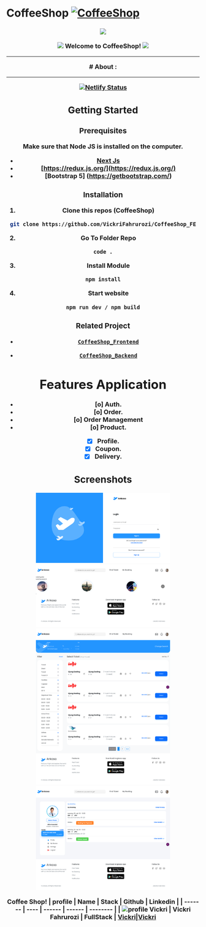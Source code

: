 # CoffeeShop  [![CoffeeShop](https://awesome.re/badge-flat2.svg)](https://)
<h3 align="center">

![](https://capsule-render.vercel.app/api?type=waving&color=gradient&height=100&section=header)

<img src="https://camo.githubusercontent.com/5bbf8ca61ef5f92684489ace45ad6f45984fff87a621040c62b1fe31e3005ff9/687474703a2f2f692e696d6775722e636f6d2f436a34724d72532e676966" width="30">
  Welcome to CoffeeShop!
  <img src="https://media.giphy.com/media/hvRJCLFzcasrR4ia7z/giphy.gif" width="28">
  
---
<div align="center">
# About :
  
---

  [![Netlify Status](https://api.netlify.com/api/v1/badges/29e58c63-9c4b-45a9-af9e-e827896feb5d/deploy-status)](https://app.netlify.com/sites/ankasa-rainbow/deploys)
## Getting Started

  

### Prerequisites

 Make sure that Node JS is installed on the computer.

* [Next Js](https://nextjs.org/)
* [https://redux.js.org/](https://redux.js.org/)
* [Bootstrap 5] (https://getbootstrap.com/)

  

### Installation

  

1. Clone this repos (CoffeeShop)

```sh
git clone https://github.com/VickriFahrurozi/CoffeeShop_FE
```

2. Go To Folder Repo

```sh
code .
```

3. Install Module

```sh
npm install
```
  
4. Start website

```sh
npm run dev / npm build
```

  

### Related Project

* [`CoffeeShop_Frontend`](https://github.com/VickriFahrurozi/CoffeeShop_FE)

* [`CoffeeShop_Backend`](https://github.com/VickriFahrurozi/CoffeeShop_BE)

  
# Features Application
- [o] Auth.
- [o] Order.
- [o] Order Management
- [o] Product.
- [x] Profile.
- [x] Coupon.
- [x] Delivery.
## Screenshots

  

<div  align="center">

<img  width="350"  src="https://raw.githubusercontent.com/Rainbow-io/ankasa-frontend/dev/src/assets/ss/ankasa-loginpage.png">

<img  width="350"  src="https://raw.githubusercontent.com/Rainbow-io/ankasa-frontend/dev/src/assets/ss/ankasa-explore.png">

</div>

<div  align="center">

<img  width="350"  src="https://raw.githubusercontent.com/Rainbow-io/ankasa-frontend/dev/src/assets/ss/ankasa-findticket.png">

<img  width="350"  src="https://raw.githubusercontent.com/Rainbow-io/ankasa-frontend/dev/src/assets/ss/ankasa-mybooking.png">

</div>

  


 Coffee Shop!
 | profile | Name | Stack | Github | Linkedin |
 | ------- | ---- | ------ | ------ | -------- |
 | ![profile Vickri][img-Vickri] | Vickri Fahrurozi | FullStack | [Vickri](https://github.com/VickriFahrurozi)|[Vickri](https://www.linkedin.com/in/vickri-fahrurozi) 

[img-Vickri]: https://avatars.githubusercontent.com/u/40363306?v=4
